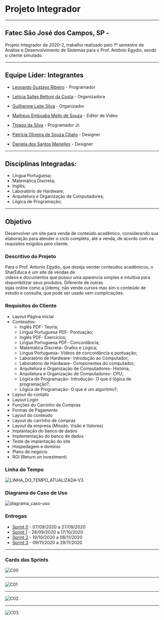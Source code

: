 # Projeto Integrador
----------------------------------------------------------------------------------------------------------------------------------------------------------
## Fatec São José dos Campos, SP - 
Projeto Integrador de 2020-2, trabalho realizado pelo 1º semestre de Análise e 
Desenvolvimento de Sistemas para o Prof. Antônio Egydio, sendo o cliente simulado.

----------------------------------------------------------------------------------------------------------------------------------------------------------
## Equipe Líder: Integrantes

- [Leonardo Gustavo Ribeiro](https://github.com/Leo0256) - Programador

- [Letícia Salles Bettoni da Costa](https://github.com/leticiasalles) - Organizadora

- [Guilherme Leite Silva](https://github.com/Glsilva) - Organizador

- [Matheus Emboaba Mello de Souza](https://github.com/MatheusEmboabaTeteu) - Editor de Vídeo

- [Thiago da Silva](https://github.com/Thiago-Thome) - Programador Jr.

- [Patrícia Oliveira de Souza Ciliato](https://github.com/Ppistache) - Designer

- [Daniela dos Santos Meirelles](https://github.com/DanielaMeirelles) - Designer

----------------------------------------------------------------------------------------------------------------------------------------------------------
## Disciplinas Integradas:
- Língua Portuguesa;
- Matemática Discreta;
- Inglês;
- Laboratório de Hardware;
- Arquitetura e Organização de Computadores;
- Lógica de Programação;

----------------------------------------------------------------------------------------------------------------------------------------------------------
## Objetivo
Desenvolver um site para venda de conteúdo acadêmico, considerando sua elaboração para atender o ciclo completo, até a venda, 
de acordo com os requisitos exigidos pelo cliente. 


### Descritivo do Projeto
Para o Prof. Antonio Egydio, que deseja vender conteúdos acadêmicos, o SharEduca é um site de vendas de 	
vídeos e documentos que possuí uma aparencia simples e intuitiva para disponibilizar seus produtos. Diferente de outras 	
lojas online como a Udemy, não vende cursos mas sim o conteúdo de estudo e consulta, que pode ser usado sem complicações. 


### Requisitos do Cliente
- Layout Página inicial
- Conteúdos:
  - Inglês PDF- Teoria;
  - Língua Portuguesa PDF- Pontuação;
  - Inglês PDF- Exercícios;
  - Língua Portuguesa PDF- Concordância;
  - Matemática Discreta- Grafos e Lógica;
  - Língua Portuguesa- Vídeos de concordância e pontuação;
  - Laboratório de Hardware- Introdução ao Computador;
  - Laboratório de Hardware- Componentes do computador;
  - Arquitetura e Organização de Computadores- História;
  - Arquitetura e Organização de Computadores- CPU;
  - Lógica de Programação- Introdução- O que é lógica de programação?;
  - Lógica de Programação- O que é um algoritmo?;
- Layout do contato
- Layout Login
- Funções do Carrinho de Compras
- Formas de Pagamento
- Layout do conteúdo
- Layout do carrinho de compras
- Layout da empresa (Missão, Visão e Valores)
- Implantação do banco de dados
- Implementação do banco de dados
- Teste de implantação do site 
- Hospedagem e domínio 
- Plano de negócio
- ROI (Return on Investment)

 
### Linha do Tempo
![LINHA_DO_TEMPO_ATUALIZADA-V3](https://github.com/Leo0256/Equipe_Lider-Projeto_Integrador/blob/master/Projeto/Documentos/Imagens/LINHA_DO_TEMPO_ATUALIZADA%20-%20V3.png)


### Diagrama de Caso de Uso
![diagrama_caso-uso](https://github.com/Leo0256/Equipe_Lider-Projeto_Integrador/blob/master/Projeto/Documentos/Imagens/Diagrama%20de%20Caso%20de%20Uso%202.png)


### Entregas
- <a href='https://github.com/Leo0256/Equipe_Lider-Projeto_Integrador/tree/master/Sprint%200'>Sprint 0</a> - 07/09/2020 a 27/09/2020
- <a href='https://github.com/Leo0256/Equipe_Lider-Projeto_Integrador/tree/master/Sprint%201'>Sprint 1</a> - 28/09/2020 a 17/10/2020
- <a href='https://github.com/Leo0256/Equipe_Lider-Projeto_Integrador/tree/master/Sprint%202'>Sprint 2</a> - 19/10/2020 a 08/11/2020
- <a href='https://github.com/Leo0256/Equipe_Lider-Projeto_Integrador/tree/master/Sprint%203'>Sprint 3</a> - 09/11/2020 a 29/11/2020

 -----------------------------------------------------------------------------------------------------------------------------------------------------------

### Cards das Sprints

![C00](https://github.com/Leo0256/Equipe_Lider-Projeto_Integrador/blob/master/Projeto/Documentos/Imagens/Cards/C00.jpg)

------------------------------------------------------------------------------------------------------------------------------------------------------------

![C01](https://github.com/Leo0256/Equipe_Lider-Projeto_Integrador/blob/master/Projeto/Documentos/Imagens/Cards/C01.jpg)

------------------------------------------------------------------------------------------------------------------------------------------------------------

![C02.](https://github.com/Leo0256/Equipe_Lider-Projeto_Integrador/blob/master/Projeto/Documentos/Imagens/Cards/C02..jpg)

------------------------------------------------------------------------------------------------------------------------------------------------------------

![C03.](https://github.com/Leo0256/Equipe_Lider-Projeto_Integrador/blob/master/Projeto/Documentos/Imagens/Cards/C03..jpg)
